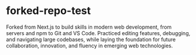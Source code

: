 # forked-repo-test
Forked from Next.js to build skills in modern web development, from servers and npm to Git and VS Code. Practiced editing features, debugging, and navigating large codebases, while laying the foundation for future collaboration, innovation, and fluency in emerging web technologies.
